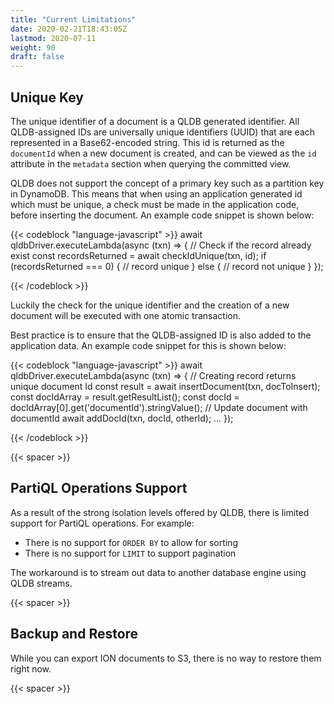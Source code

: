 ```yaml
---
title: "Current Limitations"
date: 2020-02-21T18:43:05Z
lastmod: 2020-07-11
weight: 90
draft: false
---
```


## Unique Key

The unique identifier of a document is a QLDB generated identifier. All QLDB-assigned IDs are universally unique identifiers (UUID) that are each represented in a Base62-encoded string. This id is returned as the `documentId` when a new document is created, and can be viewed as the `id` attribute in the `metadata` section when querying the committed view. 

QLDB does not support the concept of a primary key such as a partition key in DynamoDB. This means that when using an application generated id which must be unique, a check must be made in the application code, before inserting the document. An example code snippet is shown below:

{{< codeblock "language-javascript" >}}
await qldbDriver.executeLambda(async (txn) => {
    // Check if the record already exist
    const recordsReturned = await checkIdUnique(txn, id);
    if (recordsReturned === 0) {
        // record unique
    } else {
        // record not unique
    }
});

{{< /codeblock  >}}

Luckily the check for the unique identifier and the creation of a new document will be executed with one atomic transaction.

Best practice is to ensure that the QLDB-assigned ID is also added to the application data. An example code snippet for this is shown below:

{{< codeblock "language-javascript" >}}
  await qldbDriver.executeLambda(async (txn) => {
    // Creating record returns unique document Id
    const result = await insertDocument(txn, docToInsert);
    const docIdArray = result.getResultList();
    const docId = docIdArray[0].get('documentId').stringValue();
    // Update document with documentId
    await addDocId(txn, docId, otherId);
    ...
  });

{{< /codeblock  >}}

{{< spacer >}}

## PartiQL Operations Support

As a result of the strong isolation levels offered by QLDB, there is limited support for PartiQL operations. For example:

  * There is no support for `ORDER BY` to allow for sorting
  * There is no support for `LIMIT` to support pagination

The workaround is to stream out data to another database engine using QLDB streams.

{{< spacer >}}

## Backup and Restore

While you can export ION documents to S3, there is no way to restore them right now.

{{< spacer >}}




  